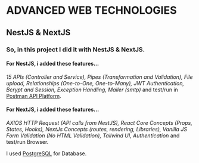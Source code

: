 # ADVANCED WEB TECHNOLOGIES 
## NestJS & NextJS

### So, in this project I did it with NestJS & NextJS.

#### For NestJS, i added these features...
*15 APIs (Controller and Service), Pipes (Transformation and Validation), File upload, Relationships (One-to-One, One-to-Many), JWT Authentication, Bcrypt and Session, Exception Handling, Mailer (smtp)*
and test/run in [Postman API Platform](www.postman.com). 

#### For NextJS, i added these features...
*AXIOS HTTP Request (API calls from NestJS), React Core Concepts (Props, States, Hooks), NextJs Concepts (routes, rendering, Libraries), Vanilla JS Form Validation (No HTML Validation), Tailwind UI, Authentication*
and test/run Browser.

I used [PostgreSQL](https://www.postgresql.org/) for Database. 
